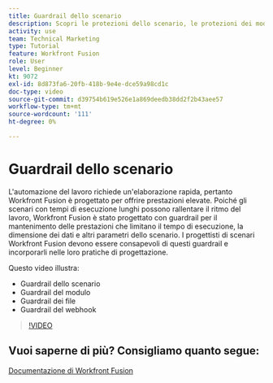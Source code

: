 ```yaml
---
title: Guardrail dello scenario
description: Scopri le protezioni dello scenario, le protezioni dei moduli, le protezioni dei file e le protezioni dei webhook, il tutto in [!DNL Adobe Workfront Fusion].
activity: use
team: Technical Marketing
type: Tutorial
feature: Workfront Fusion
role: User
level: Beginner
kt: 9072
exl-id: 8d873fa6-20fb-418b-9e4e-dce59a98cd1c
doc-type: video
source-git-commit: d39754b619e526e1a869deedb38dd2f2b43aee57
workflow-type: tm+mt
source-wordcount: '111'
ht-degree: 0%

---
```


# Guardrail dello scenario

L&#39;automazione del lavoro richiede un&#39;elaborazione rapida, pertanto Workfront Fusion è progettato per offrire prestazioni elevate. Poiché gli scenari con tempi di esecuzione lunghi possono rallentare il ritmo del lavoro, Workfront Fusion è stato progettato con guardrail per il mantenimento delle prestazioni che limitano il tempo di esecuzione, la dimensione dei dati e altri parametri dello scenario. I progettisti di scenari Workfront Fusion devono essere consapevoli di questi guardrail e incorporarli nelle loro pratiche di progettazione.

Questo video illustra:

* Guardrail dello scenario
* Guardrail del modulo
* Guardrail dei file
* Guardrail del webhook

>[!VIDEO](https://video.tv.adobe.com/v/335314/?quality=12)

## Vuoi saperne di più? Consigliamo quanto segue:

[Documentazione di Workfront Fusion](https://experienceleague.adobe.com/docs/workfront/using/adobe-workfront-fusion/workfront-fusion-2.html?lang=en)
